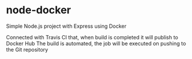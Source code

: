 # node-docker
Simple Node.js project with Express using Docker

Connected with Travis CI that, when build is completed it will publish to Docker Hub
The build is automated, the job will be executed on pushing to the Git repository